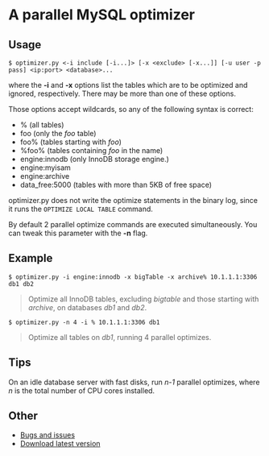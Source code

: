 # A parallel MySQL optimizer

## Usage

    $ optimizer.py <-i include [-i...]> [-x <exclude> [-x...]] [-u user -p pass] <ip:port> <database>...

where the **-i** and **-x** options list the tables which are to be optimized and ignored, respectively. There may be more than one of these options.

Those options accept wildcards, so any of the following syntax is correct:

* % (all tables)
* foo (only the *foo* table)
* foo% (tables starting with *foo*)
* %foo% (tables containing *foo* in the name)
* engine:innodb (only InnoDB storage engine.)
* engine:myisam
* engine:archive
* data\_free:5000 (tables with more than 5KB of free space)

optimizer.py does not write the optimize statements in the binary log, since it runs the `OPTIMIZE LOCAL TABLE` command.

By default 2 parallel optimize commands are executed simultaneously. You can tweak this parameter with the **-n** flag.

## Example

    $ optimizer.py -i engine:innodb -x bigTable -x archive% 10.1.1.1:3306 db1 db2

> Optimize all InnoDB tables, excluding *bigtable* and those starting with *archive*, on databases *db1* and *db2*.

    $ optimizer.py -n 4 -i % 10.1.1.1:3306 db1

> Optimize all tables on *db1*, running 4 parallel optimizes.

## Tips

On an idle database server with fast disks, run *n-1* parallel optimizes, where *n* is the total number of CPU cores installed.

## Other

* [Bugs and issues](https://bitbucket.org/eazy/mysqloptimizer/issues?status=new&status=open)
* [Download latest version](https://bitbucket.org/eazy/mysqloptimizer/get/tip.tar.gz)


